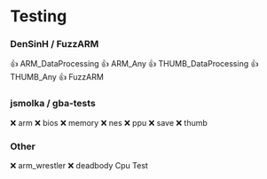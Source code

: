 # Testing

### DenSinH / FuzzARM

👍 ARM_DataProcessing
👍 ARM_Any
👍 THUMB_DataProcessing
👍 THUMB_Any
👍 FuzzARM

### jsmolka / gba-tests

❌ arm
❌ bios
❌ memory
❌ nes
❌ ppu
❌ save
❌ thumb

### Other
 
❌ arm_wrestler
❌ deadbody Cpu Test
